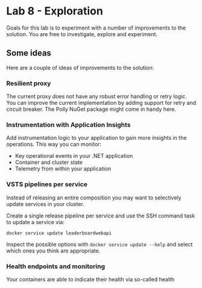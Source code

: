 # Lab 8 - Exploration

Goals for this lab is to experiment with a number of improvements to the solution. You are free to investigate, explore and experiment.

## Some ideas

Here are a couple of ideas of improvements to the solution:

### Resilient proxy

The current proxy does not have any robust error handling or retry logic. You can improve the current implementation by adding support for retry and circuit breaker. The Polly NuGet package might come in handy here.

### Instrumentation with Application Insights

Add instrumentation logic to your application to gain more insights in the operations. This way you can monitor:
- Key operational events in your .NET application 
- Container and cluster state
- Telemetry from within your application

### VSTS pipelines per service

Instead of releasing an entire composition you may want to selectively update services in your cluster.

Create a single release pipeline per service and use the SSH command task to update a service via:
```
docker service update leaderboardwebapi
```

Inspect the possible options with `docker service update --help` and select which ones you think are appropriate.

### Health endpoints and monitoring

Your containers are able to indicate their health via so-called health 